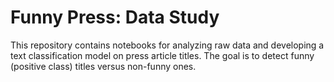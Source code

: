 # Funny Press: Data Study  

This repository contains notebooks for analyzing raw data and developing a text classification model on press article titles. The goal is to detect funny (positive class) titles versus non-funny ones.  

